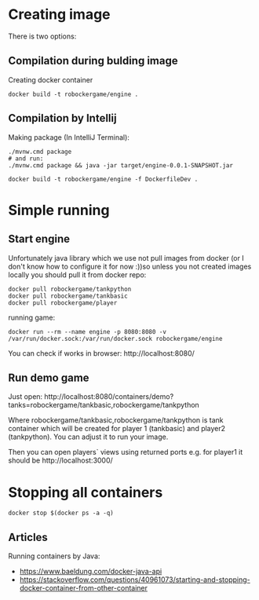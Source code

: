 # Creating image #
There is two options:
## Compilation during bulding image ##

Creating docker container
```
docker build -t robockergame/engine .
```

## Compilation by Intellij ##
Making package (In IntelliJ Terminal):
```
./mvnw.cmd package
# and run:
./mvnw.cmd package && java -jar target/engine-0.0.1-SNAPSHOT.jar
```

```
docker build -t robockergame/engine -f DockerfileDev .
```


# Simple running #
## Start engine ##

Unfortunately java library which we use not pull images from docker (or I don't know how to configure it for now :))so unless you not created images locally you should pull it from docker repo:
```
docker pull robockergame/tankpython
docker pull robockergame/tankbasic
docker pull robockergame/player

```
running game:
```
docker run --rm --name engine -p 8080:8080 -v /var/run/docker.sock:/var/run/docker.sock robockergame/engine
```
You can check if works in browser: http://localhost:8080/

## Run demo game ##

Just open: http://localhost:8080/containers/demo?tanks=robockergame/tankbasic,robockergame/tankpython

Where robockergame/tankbasic,robockergame/tankpython is tank container which will be created for player 1 (tankbasic) and player2 (tankpython). You can adjust it to run your image.

Then you can open players` views using returned ports e.g. for player1 it should be http://localhost:3000/

# Stopping all containers #
```
docker stop $(docker ps -a -q)
```

## Articles ##

Running containers by Java:
  * https://www.baeldung.com/docker-java-api
  * https://stackoverflow.com/questions/40961073/starting-and-stopping-docker-container-from-other-container